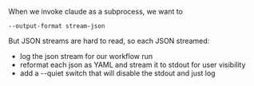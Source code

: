 When we invoke claude as a subprocess, we want to 

`--output-format stream-json`


But JSON streams are hard to read, so each JSON streamed:
- log the json stream for our workflow run
- reformat each json as YAML and stream it to stdout for user visibility
- add a --quiet switch that will disable the stdout and just log
